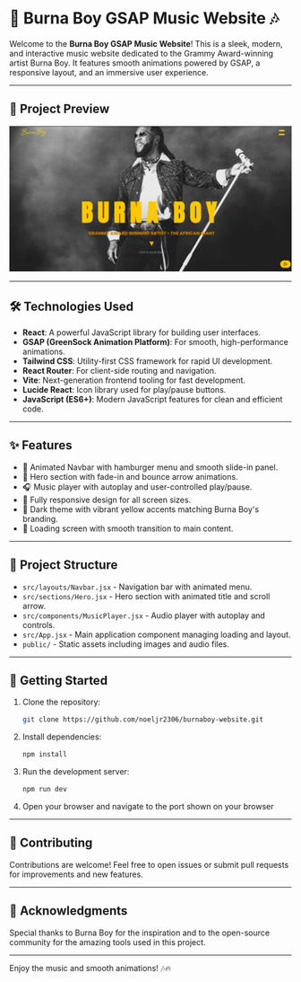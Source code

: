 # 🎵 Burna Boy GSAP Music Website 🎶

Welcome to the **Burna Boy GSAP Music Website**! This is a sleek, modern, and interactive music website dedicated to the Grammy Award-winning artist Burna Boy. It features smooth animations powered by GSAP, a responsive layout, and an immersive user experience.

---

## 🚀 Project Preview

![Burna Boy Website Preview](public/burnaboy-preview.png)

---

## 🛠️ Technologies Used

- **React**: A powerful JavaScript library for building user interfaces.
- **GSAP (GreenSock Animation Platform)**: For smooth, high-performance animations.
- **Tailwind CSS**: Utility-first CSS framework for rapid UI development.
- **React Router**: For client-side routing and navigation.
- **Vite**: Next-generation frontend tooling for fast development.
- **Lucide React**: Icon library used for play/pause buttons.
- **JavaScript (ES6+)**: Modern JavaScript features for clean and efficient code.

---

## ✨ Features

- 🎸 Animated Navbar with hamburger menu and smooth slide-in panel.
- 🌟 Hero section with fade-in and bounce arrow animations.
- 🎧 Music player with autoplay and user-controlled play/pause.
- 📱 Fully responsive design for all screen sizes.
- 🖤 Dark theme with vibrant yellow accents matching Burna Boy's branding.
- 🚦 Loading screen with smooth transition to main content.

---

## 📁 Project Structure

- `src/layouts/Navbar.jsx` - Navigation bar with animated menu.
- `src/sections/Hero.jsx` - Hero section with animated title and scroll arrow.
- `src/components/MusicPlayer.jsx` - Audio player with autoplay and controls.
- `src/App.jsx` - Main application component managing loading and layout.
- `public/` - Static assets including images and audio files.

---

## 🎯 Getting Started

1. Clone the repository:
   ```bash
   git clone https://github.com/noeljr2306/burnaboy-website.git
   ```
2. Install dependencies:
   ```bash
   npm install
   ```
3. Run the development server:
   ```bash
   npm run dev
   ```
4. Open your browser and navigate to the port shown on your browser

---

## 🤝 Contributing

Contributions are welcome! Feel free to open issues or submit pull requests for improvements and new features.

---


## 🙌 Acknowledgments

Special thanks to Burna Boy for the inspiration and to the open-source community for the amazing tools used in this project.

---

Enjoy the music and smooth animations! 🎶🔥
